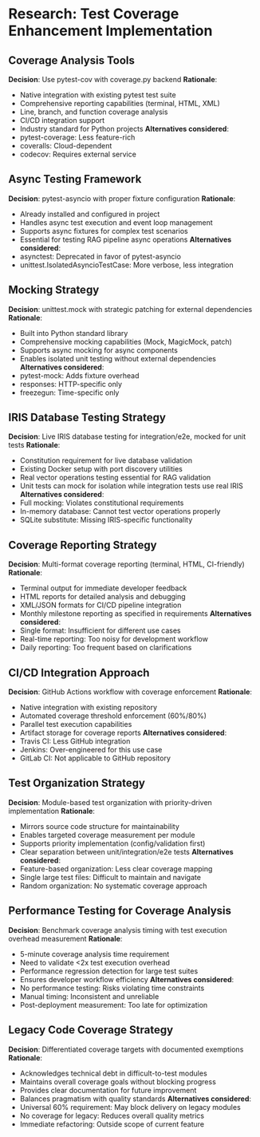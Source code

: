 # Research: Test Coverage Enhancement Implementation

## Coverage Analysis Tools

**Decision**: Use pytest-cov with coverage.py backend
**Rationale**:
- Native integration with existing pytest test suite
- Comprehensive reporting capabilities (terminal, HTML, XML)
- Line, branch, and function coverage analysis
- CI/CD integration support
- Industry standard for Python projects
**Alternatives considered**:
- pytest-coverage: Less feature-rich
- coveralls: Cloud-dependent
- codecov: Requires external service

## Async Testing Framework

**Decision**: pytest-asyncio with proper fixture configuration
**Rationale**:
- Already installed and configured in project
- Handles async test execution and event loop management
- Supports async fixtures for complex test scenarios
- Essential for testing RAG pipeline async operations
**Alternatives considered**:
- asynctest: Deprecated in favor of pytest-asyncio
- unittest.IsolatedAsyncioTestCase: More verbose, less integration

## Mocking Strategy

**Decision**: unittest.mock with strategic patching for external dependencies
**Rationale**:
- Built into Python standard library
- Comprehensive mocking capabilities (Mock, MagicMock, patch)
- Supports async mocking for async components
- Enables isolated unit testing without external dependencies
**Alternatives considered**:
- pytest-mock: Adds fixture overhead
- responses: HTTP-specific only
- freezegun: Time-specific only

## IRIS Database Testing Strategy

**Decision**: Live IRIS database testing for integration/e2e, mocked for unit tests
**Rationale**:
- Constitution requirement for live database validation
- Existing Docker setup with port discovery utilities
- Real vector operations testing essential for RAG validation
- Unit tests can mock for isolation while integration tests use real IRIS
**Alternatives considered**:
- Full mocking: Violates constitutional requirements
- In-memory database: Cannot test vector operations properly
- SQLite substitute: Missing IRIS-specific functionality

## Coverage Reporting Strategy

**Decision**: Multi-format coverage reporting (terminal, HTML, CI-friendly)
**Rationale**:
- Terminal output for immediate developer feedback
- HTML reports for detailed analysis and debugging
- XML/JSON formats for CI/CD pipeline integration
- Monthly milestone reporting as specified in requirements
**Alternatives considered**:
- Single format: Insufficient for different use cases
- Real-time reporting: Too noisy for development workflow
- Daily reporting: Too frequent based on clarifications

## CI/CD Integration Approach

**Decision**: GitHub Actions workflow with coverage enforcement
**Rationale**:
- Native integration with existing repository
- Automated coverage threshold enforcement (60%/80%)
- Parallel test execution capabilities
- Artifact storage for coverage reports
**Alternatives considered**:
- Travis CI: Less GitHub integration
- Jenkins: Over-engineered for this use case
- GitLab CI: Not applicable to GitHub repository

## Test Organization Strategy

**Decision**: Module-based test organization with priority-driven implementation
**Rationale**:
- Mirrors source code structure for maintainability
- Enables targeted coverage measurement per module
- Supports priority implementation (config/validation first)
- Clear separation between unit/integration/e2e tests
**Alternatives considered**:
- Feature-based organization: Less clear coverage mapping
- Single large test files: Difficult to maintain and navigate
- Random organization: No systematic coverage approach

## Performance Testing for Coverage Analysis

**Decision**: Benchmark coverage analysis timing with test execution overhead measurement
**Rationale**:
- 5-minute coverage analysis time requirement
- Need to validate <2x test execution overhead
- Performance regression detection for large test suites
- Ensures developer workflow efficiency
**Alternatives considered**:
- No performance testing: Risks violating time constraints
- Manual timing: Inconsistent and unreliable
- Post-deployment measurement: Too late for optimization

## Legacy Code Coverage Strategy

**Decision**: Differentiated coverage targets with documented exemptions
**Rationale**:
- Acknowledges technical debt in difficult-to-test modules
- Maintains overall coverage goals without blocking progress
- Provides clear documentation for future improvement
- Balances pragmatism with quality standards
**Alternatives considered**:
- Universal 60% requirement: May block delivery on legacy modules
- No coverage for legacy: Reduces overall quality metrics
- Immediate refactoring: Outside scope of current feature